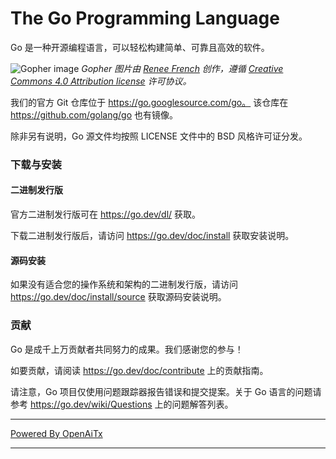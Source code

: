 # The Go Programming Language

Go 是一种开源编程语言，可以轻松构建简单、可靠且高效的软件。

![Gopher image](https://golang.org/doc/gopher/fiveyears.jpg)
*Gopher 图片由 [Renee French][rf] 创作，遵循 [Creative Commons 4.0 Attribution license][cc4-by] 许可协议。*

我们的官方 Git 仓库位于 https://go.googlesource.com/go。
该仓库在 https://github.com/golang/go 也有镜像。

除非另有说明，Go 源文件均按照 LICENSE 文件中的 BSD 风格许可证分发。

### 下载与安装

#### 二进制发行版

官方二进制发行版可在 https://go.dev/dl/ 获取。

下载二进制发行版后，请访问 https://go.dev/doc/install
获取安装说明。

#### 源码安装

如果没有适合您的操作系统和架构的二进制发行版，请访问
https://go.dev/doc/install/source
获取源码安装说明。

### 贡献

Go 是成千上万贡献者共同努力的成果。我们感谢您的参与！

如要贡献，请阅读 https://go.dev/doc/contribute 上的贡献指南。

请注意，Go 项目仅使用问题跟踪器报告错误和提交提案。关于 Go 语言的问题请参考 https://go.dev/wiki/Questions 上的问题解答列表。

[rf]: https://reneefrench.blogspot.com/
[cc4-by]: https://creativecommons.org/licenses/by/4.0/

---

[Powered By OpenAiTx](https://github.com/OpenAiTx/OpenAiTx)

---